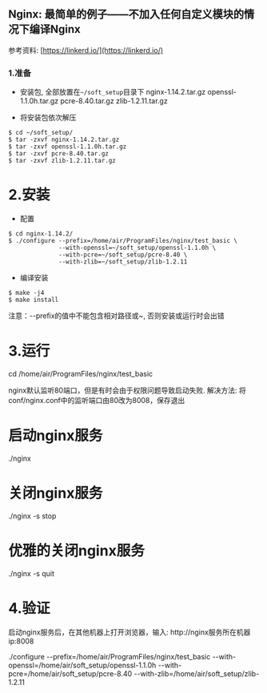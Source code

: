 ## Nginx: 最简单的例子——不加入任何自定义模块的情况下编译Nginx

参考资料: [https://linkerd.io/](https://linkerd.io/)

### 1.准备

* 安装包, 全部放置在`~/soft_setup`目录下
nginx-1.14.2.tar.gz
openssl-1.1.0h.tar.gz
pcre-8.40.tar.gz
zlib-1.2.11.tar.gz

* 将安装包依次解压
```shell
$ cd ~/soft_setup/
$ tar -zxvf nginx-1.14.2.tar.gz
$ tar -zxvf openssl-1.1.0h.tar.gz
$ tar -zxvf pcre-8.40.tar.gz
$ tar -zxvf zlib-1.2.11.tar.gz
```

# 2.安装

* 配置
```shell
$ cd nginx-1.14.2/
$ ./configure --prefix=/home/air/ProgramFiles/nginx/test_basic \
              --with-openssl=~/soft_setup/openssl-1.1.0h \
              --with-pcre=~/soft_setup/pcre-8.40 \
              --with-zlib=~/soft_setup/zlib-1.2.11
```

* 编译安装
```shell
$ make -j4
$ make install
```

注意：--prefix的值中不能包含相对路径或~, 否则安装或运行时会出错


# 3.运行

cd /home/air/ProgramFiles/nginx/test_basic

nginx默认监听80端口，但是有时会由于权限问题导致启动失败. 解决方法: 将conf/nginx.conf中的监听端口由80改为8008，保存退出

# 启动nginx服务
./nginx

# 关闭nginx服务
./nginx -s stop

# 优雅的关闭nginx服务
./nginx -s quit

# 4.验证
启动nginx服务后，在其他机器上打开浏览器，输入: http://nginx服务所在机器ip:8008



./configure --prefix=/home/air/ProgramFiles/nginx/test_basic --with-openssl=/home/air/soft_setup/openssl-1.1.0h --with-pcre=/home/air/soft_setup/pcre-8.40 --with-zlib=/home/air/soft_setup/zlib-1.2.11